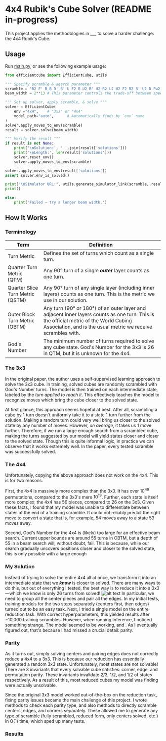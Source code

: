 # 4x4 Rubik's Cube Solver (README in-progress)
This project applies the methodologies in ___ to solve a harder challenge: the 4x4 Rubik's Cube.
## Usage
Run [main.py](main.py), or see the following example usage:
```python
from efficientcube import EfficientCube, utils

""" Specify scramble & search parameter """
scramble = "R2 F' R B D' B' U F2 B U2 B' U2 R2 L2 U2 F2 R2 B' U2 D Fw2 U' R Rw2 D F2 U2 L2 Fw2 L' Fw R2 F R U2 F' Uw2 B2 Rw Fw L2 Rw' Fw'"
beam_width = 2**13 # This parameter controls the trade-off between speed and quality

""" Set up solver, apply scramble, & solve """
solver = EfficientCube(
    env ="4x4",    # "3x3" or "4x4"
    model_path="auto",      # Automatically finds by `env` name
)
solver.apply_moves_to_env(scramble)
result = solver.solve(beam_width)

""" Verify the result """
if result is not None:
    print('\nSolution:', ' '.join(result['solutions']))
    print('\nLength:', len(result['solutions']))
    solver.reset_env()
    solver.apply_moves_to_env(scramble)

solver.apply_moves_to_env(result['solutions'])
assert solver.env_is_solved()

print("\nSimulator URL:", utils.generate_simulator_link(scramble, result['solutions']))
print()

else:
    print('Failed — try a longer beam width.')
```
## How It Works
### Terminology
| Term | Definition |
| --- | --- |
| Turn Metric | Defines the set of turns which count as a single turn.
| Quarter Turn Metric (QTM) | Any 90° turn of a single **_outer_** layer counts as one turn.
| Quarter Slice Turn Metric (QSTM) | Any 90° turn of any single layer (including inner layers) counts as one turn. This is the metric we use in our solution. |
| Outer Block Turn Metric (OBTM) | Any turn (90° or 180°) of an outer layer and adjacent inner layers counts as one turn. This is the official metric of the World Cubing Association, and is the usual metric we receive scrambles with. |
| God's Number | The minimum number of turns required to solve any cube state. God's Number for the 3x3 is 26 in QTM, but it is unknown for the 4x4. |
### The 3x3
In the original paper, the author uses a self-supervised learning approach to solve the 3x3 cube. In training, solved cubes are randomly scrambled with God's Number turns. The model is then trained on each intermediate state, labeled by the _turn applied to reach it_. This effectively teaches the model to recognize moves which bring the cube closer to the solved state. 

At first glance, this approach seems hopeful at best. After all, scrambling a cube by 1 turn doesn't uniformly take it to a state 1 turn further from the solution. Making a random turn could very well bring us closer to the solved state by any number of moves. However, _on average_, it takes us 1 move further. Therefore, if we run a large enough search from a scrambled cube, making the turns suggested by our model will yield states closer and closer to the solved state. Though this is quite informal logic, in practice we can observe that it works extremely well. In the paper, every tested scramble was successfully solved.
### The 4x4
Unfortunately, copying the above approach does not work on the 4x4. This is for two reasons.

First, the 4x4 is massively more complex than the 3x3. It has over $10^{49}$ permutations, compared to the 3x3's mere $10^{19}$. Further, each state is itself more complex; the 4x4 has 56 pieces, compared to 26 on the 3x3. Given these facts, I found that my model was unable to differentiate between states at the end of a training scramble. It could not reliably predict the right move to convert a state that is, for example, 54 moves away to a state 53 moves away.

Second, God's Number for the 4x4 is (likely) too large for an effective beam search. Current upper bounds are around 55 turns in OBTM, but a depth of 55 in a beam search will, without doubt, fail. This is because, while our search gradually uncovers positions closer and closer to the solved state, this is only possible with a large enough 
### My Solution
Instead of trying to solve the entire 4x4 all at once, we transform it into an intermediate state that we **_know_** is closer to solved. There are many ways to do this, but out of everything I tested, the best way is to reduce it into a 3x3—which we know is only 26 turns from solved! 
![alt text](https://www.speedcube.com.au/cdn/shop/articles/4x4_reduction_blogimage_280ef415-0606-48fc-8c44-52f1741d26a9.png?v=1723097078)
In particular, we need to group all the center pieces and pair all the edges. In my initial tests, training models for the two steps separately (centers first, then edges) turned out to be an easy task. Next, I tried a single model on the entire reduction task. With correct hyperparameters, this yielded results after ~10,000 training scrambles. However, when running inference, I noticed something strange. The model seemed to be working, and .  As I eventually figured out, that's because I had missed a crucial detail: parity.
### Parity
As it turns out, simply solving centers and pairing edges does not correctly reduce a 4x4 to a 3x3. This is because our reduction has essentially generated a random 3x3 state. Unfortunately, most states are not solvable! There are 3 invariants that every solvable cube satisfies: corner, edge, and permutation parity. These invariants invalidate 2/3, 1/2, and 1/2 of states respectively. As a result of this, most reduced cubes my model was finding were actually unsolvable. 

Since the original 3x3 model worked out-of-the-box on the reduction task, fixing parity issues became the main challenge of this project. I wrote methods to check each parity type, and also methods to directly scramble centers, edges, and corners separately. These allowed me to generate any type of scramble (fully scrambled, reduced form, only centers solved, etc.) in O(1) time, which sped up many tests.
### Results

